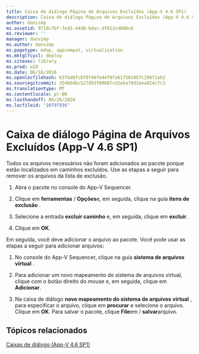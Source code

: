 ```yaml
---
title: Caixa de diálogo Página de Arquivos Excluídos (App-V 4.6 SP1)
description: Caixa de diálogo Página de Arquivos Excluídos (App-V 4.6 SP1)
author: dansimp
ms.assetid: 9718c7bf-7ed2-44d8-bdac-df013cd0d6c6
ms.reviewer: ''
manager: dansimp
ms.author: dansimp
ms.pagetype: mdop, appcompat, virtualization
ms.mktglfcycl: deploy
ms.sitesec: library
ms.prod: w10
ms.date: 06/16/2016
ms.openlocfilehash: 63fbd0fcbf0f407e44f0fa61f581057c299f1ab2
ms.sourcegitcommit: 354664bc527d93f80687cd2eba70d1eea024c7c3
ms.translationtype: MT
ms.contentlocale: pt-BR
ms.lasthandoff: 06/26/2020
ms.locfileid: "10797936"
---
```

# Caixa de diálogo Página de Arquivos Excluídos (App-V 4.6 SP1)


Todos os arquivos necessários não foram adicionados ao pacote porque estão localizados em caminhos excluídos. Use as etapas a seguir para remover os arquivos da lista de exclusão.

1.  Abra o pacote no console do App-V Sequencer.

2.  Clique em **ferramentas**  /  **Opções**e, em seguida, clique na guia **itens de exclusão** .

3.  Selecione a entrada **excluir caminho** e, em seguida, clique em **excluir**.

4.  Clique em **OK**.

Em seguida, você deve adicionar o arquivo ao pacote. Você pode usar as etapas a seguir para adicionar arquivos:

1.  No console do App-V Sequencer, clique na guia **sistema de arquivos virtual** .

2.  Para adicionar um novo mapeamento do sistema de arquivos virtual, clique com o botão direito do mouse e, em seguida, clique em **Adicionar**.

3.  Na caixa de diálogo **novo mapeamento do sistema de arquivos virtual** , para especificar o arquivo, clique em **procurar** e selecione o arquivo. Clique em **OK**. Para salvar o pacote, clique **File**em  /  **salvar**arquivo.

## Tópicos relacionados


[Caixas de diálogo (App-V 4.6 SP1)](dialog-boxes--appv-46-sp1-.md)

 

 





